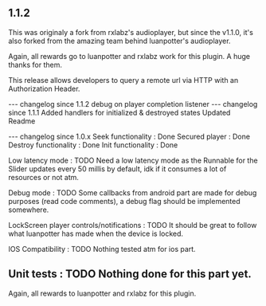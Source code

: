 ## 1.1.2

This was originaly a fork from rxlabz's audioplayer,
but since the v1.1.0, it's also forked from the amazing team behind
luanpotter's audioplayer.

Again, all rewards go to luanpotter and rxlabz work for this plugin.
A huge thanks for them.


This release allows developers to query a remote url via HTTP with an Authorization Header.

--- changelog since 1.1.2
debug on player completion listener
--- changelog since 1.1.1
Added handlers for initialized & destroyed states
Updated Readme

--- changelog since 1.0.x
Seek functionality : Done
Secured player : Done
Destroy functionality : Done
Init functionality : Done

Low latency mode : TODO
Need a low latency mode as the Runnable for the Slider updates every 50 millis by default,
idk if it consumes a lot of resources or not atm.

Debug mode : TODO
Some callbacks from android part are made for debug purposes (read code comments), a debug flag should be implemented somewhere.

LockScreen player controls/notifications : TODO
It should be great to follow what luanpotter has made when the device is locked.

IOS Compatibility : TODO
Nothing tested atm for ios part.

Unit tests : TODO
Nothing done for this part yet.
-------

Again, all rewards to luanpotter and rxlabz for this plugin.